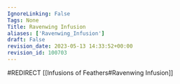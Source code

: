 ```yaml
---
IgnoreLinking: False
Tags: None
Title: Ravenwing Infusion
aliases: ['Ravenwing_Infusion']
draft: False
revision_date: 2023-05-13 14:33:52+00:00
revision_id: 100703
---
```


#REDIRECT [[Infusions of Feathers#Ravenwing Infusion]]